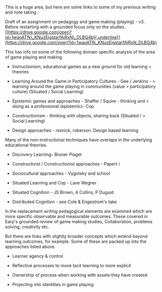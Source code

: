 This is a huge area, but here are some links to some of my previous writing and note taking :

Draft of an assignment on pedagogy and game making (playing) - v3. Before restarting with a grounded focus only on the studies. [[https://drive.google.com/open?id=1waoATfk\_KNuzEigstarfAjRxN\_DLBQ4b]{.underline}](https://drive.google.com/open?id=1waoATfk_KNuzEigstarfAjRxN_DLBQ4b)

This has info on some of the following domain specific analysis of the area of game playing and making.

-   Instructionism, educational games as a new ground for old learning     > theories

-   Learning Around the Game in Participatory Cultures - Gee / Jenkins -     > learning around the game playing in communities (value     > participatory culture) (Situated / Social Learning)

-   Epistemic games and approaches - Shaffer / Squire - thinking and     > doing as a professional (epistemic)- Cop

-   Constructionism - thinking with objects, sharing back (Situated /     > Social Learning)

-   Design approaches - resnick, roberson. Design based learning

Many of the non-instructional techniques have overlaps in the underlying educational theories.

-   Discovery Learning- Bruner Piaget

-   Constructivist / Constructionist approaches - Papert /

-   Sociocultural approaches - Vygotsky and school

-   Situated Learning and Cop - Lave Wegner

-   Situated Cognition - JS Brown, A Collins, P Duguid

-   Distributed Cognition - see Cole & Engestrom's take

In the replacement writing pedagogical elements are examined which are more specific observable and measurable outcomes. These covered in Earp's grounded review of game making studies, Collaboration, problems solving, creativity etc.

But there are links with slightly broader concepts which extend beyond learning outcomes, for example. Some of these are packed up into the approaches listed above.

-   Learner agency & control

-   Reflective processes to move tacit learning to more explicit

-   Ownership of process when working with assets they have created

-   Projecting into identities in game playing 